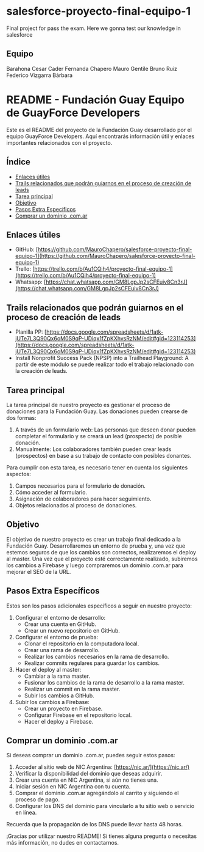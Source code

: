 # salesforce-proyecto-final-equipo-1
Final project for pass the exam. Here we gonna test our knowledge in salesforce

## Equipo
Barahona Cesar
Cader Fernanda
Chapero Mauro
Gentile Bruno
Ruiz Federico
Vizgarra Bárbara

# README - Fundación Guay Equipo de GuayForce Developers

Este es el README del proyecto de la Fundación Guay desarrollado por el equipo GuayForce Developers. Aquí encontrarás información útil y enlaces importantes relacionados con el proyecto.

## Índice

- [Enlaces útiles](#enlaces-útiles)
- [Trails relacionados que podrán guiarnos en el proceso de creación de leads](#trails-relacionados-que-podrán-guiarnos-en-el-proceso-de-creación-de-leads)
- [Tarea principal](#tarea-principal)
- [Objetivo](#objetivo)
- [Pasos Extra Específicos](#pasos-extra-específicos)
- [Comprar un dominio .com.ar](#comprar-un-dominio-comar)

## Enlaces útiles

- GitHub: [https://github.com/MauroChapero/salesforce-proyecto-final-equipo-1](https://github.com/MauroChapero/salesforce-proyecto-final-equipo-1)
- Trello: [https://trello.com/b/Au1CQih4/proyecto-final-equipo-1](https://trello.com/b/Au1CQih4/proyecto-final-equipo-1)
- Whatsapp: [https://chat.whatsapp.com/GM8LgpJp2sCFEuiv8Cn3rJ](https://chat.whatsapp.com/GM8LgpJp2sCFEuiv8Cn3rJ)

## Trails relacionados que podrán guiarnos en el proceso de creación de leads

- Planilla PP: [https://docs.google.com/spreadsheets/d/1atk-jUTe7L3Q90Qx6oM0S9qP-UDiqx1fZpKXhvsRzNM/edit#gid=123114253](https://docs.google.com/spreadsheets/d/1atk-jUTe7L3Q90Qx6oM0S9qP-UDiqx1fZpKXhvsRzNM/edit#gid=123114253)
- Install Nonprofit Success Pack (NPSP) into a Trailhead Playground: A partir de este módulo se puede realizar todo el trabajo relacionado con la creación de leads.

## Tarea principal

La tarea principal de nuestro proyecto es gestionar el proceso de donaciones para la Fundación Guay. Las donaciones pueden crearse de dos formas:

1. A través de un formulario web: Las personas que deseen donar pueden completar el formulario y se creará un lead (prospecto) de posible donación.
2. Manualmente: Los colaboradores también pueden crear leads (prospectos) en base a su trabajo de contacto con posibles donantes.

Para cumplir con esta tarea, es necesario tener en cuenta los siguientes aspectos:

1. Campos necesarios para el formulario de donación.
2. Cómo acceder al formulario.
3. Asignación de colaboradores para hacer seguimiento.
4. Objetos relacionados al proceso de donaciones.

## Objetivo

El objetivo de nuestro proyecto es crear un trabajo final dedicado a la Fundación Guay. Desarrollaremos un entorno de prueba y, una vez que estemos seguros de que los cambios son correctos, realizaremos el deploy al master. Una vez que el proyecto esté correctamente realizado, subiremos los cambios a Firebase y luego compraremos un dominio .com.ar para mejorar el SEO de la URL.

## Pasos Extra Específicos

Estos son los pasos adicionales específicos a seguir en nuestro proyecto:

1. Configurar el entorno de desarrollo:
   - Crear una cuenta en GitHub.
   - Crear un nuevo repositorio en GitHub.
2. Configurar el entorno de prueba:
   - Clonar el repositorio en la computadora local.
   - Crear una rama de desarrollo.
   - Realizar los cambios necesarios en la rama de desarrollo.
   - Realizar commits regulares para guardar los cambios.
3. Hacer el deploy al master:
   - Cambiar a la rama master.
   - Fusionar los cambios de la rama de desarrollo a la rama master.
   - Realizar un commit en la rama master.
   - Subir los cambios a GitHub.
4. Subir los cambios a Firebase:
   - Crear un proyecto en Firebase.
   - Configurar Firebase en el repositorio local.
   - Hacer el deploy a Firebase.

## Comprar un dominio .com.ar

Si deseas comprar un dominio .com.ar, puedes seguir estos pasos:

1. Acceder al sitio web de NIC Argentina: [https://nic.ar/](https://nic.ar/)
2. Verificar la disponibilidad del dominio que deseas adquirir.
3. Crear una cuenta en NIC Argentina, si aún no tienes una.
4. Iniciar sesión en NIC Argentina con tu cuenta.
5. Comprar el dominio .com.ar agregándolo al carrito y siguiendo el proceso de pago.
6. Configurar los DNS del dominio para vincularlo a tu sitio web o servicio en línea.

Recuerda que la propagación de los DNS puede llevar hasta 48 horas.

¡Gracias por utilizar nuestro README! Si tienes alguna pregunta o necesitas más información, no dudes en contactarnos.